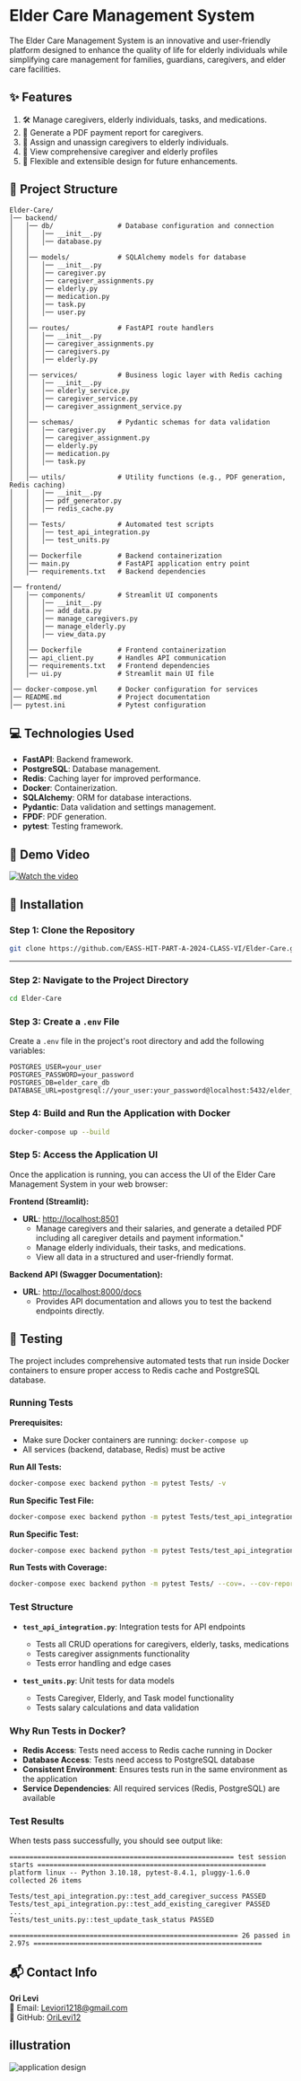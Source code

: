 
# Elder Care Management System

The Elder Care Management System is an innovative and user-friendly platform designed to enhance the quality of life for elderly individuals while simplifying care management for families, guardians, caregivers, and elder care facilities.


## ✨ Features
1. 🛠️ Manage caregivers, elderly individuals, tasks, and medications.
2. 📝 Generate a PDF payment report for caregivers.
3. 🔄 Assign and unassign caregivers to elderly individuals.
4. 🏥 View comprehensive caregiver and elderly profiles
5. 🚀 Flexible and extensible design for future enhancements.


## 📂 Project Structure
```
Elder-Care/
│── backend/
│   │── db/                # Database configuration and connection
│   │   │── __init__.py
│   │   │── database.py
│   │
│   │── models/            # SQLAlchemy models for database
│   │   │── __init__.py
│   │   │── caregiver.py
│   │   │── caregiver_assignments.py
│   │   │── elderly.py
│   │   │── medication.py
│   │   │── task.py
│   │   │── user.py
│   │
│   │── routes/            # FastAPI route handlers
│   │   │── __init__.py
│   │   │── caregiver_assignments.py
│   │   │── caregivers.py
│   │   │── elderly.py
│   │
│   │── services/          # Business logic layer with Redis caching
│   │   │── __init__.py
│   │   │── elderly_service.py
│   │   │── caregiver_service.py
│   │   │── caregiver_assignment_service.py
│   │
│   │── schemas/           # Pydantic schemas for data validation
│   │   │── caregiver.py
│   │   │── caregiver_assignment.py
│   │   │── elderly.py
│   │   │── medication.py
│   │   │── task.py
│   │
│   │── utils/             # Utility functions (e.g., PDF generation, Redis caching)
│   │   │── __init__.py
│   │   │── pdf_generator.py
│   │   │── redis_cache.py
│   │
│   │── Tests/             # Automated test scripts
│   │   │── test_api_integration.py
│   │   │── test_units.py
│   │
│   │── Dockerfile         # Backend containerization
│   │── main.py            # FastAPI application entry point
│   │── requirements.txt   # Backend dependencies
│
│── frontend/
│   │── components/        # Streamlit UI components
│   │   │── __init__.py
│   │   │── add_data.py
│   │   │── manage_caregivers.py
│   │   │── manage_elderly.py
│   │   │── view_data.py
│   │
│   │── Dockerfile         # Frontend containerization
│   │── api_client.py      # Handles API communication
│   │── requirements.txt   # Frontend dependencies
│   │── ui.py              # Streamlit main UI file
│
│── docker-compose.yml     # Docker configuration for services
│── README.md              # Project documentation
│── pytest.ini             # Pytest configuration
```


## 💻 Technologies Used
- **FastAPI**: Backend framework.
- **PostgreSQL**: Database management.
- **Redis**: Caching layer for improved performance.
- **Docker**: Containerization.
- **SQLAlchemy**: ORM for database interactions.
- **Pydantic**: Data validation and settings management.
- **FPDF**: PDF generation.
- **pytest**: Testing framework.


## 🎥 Demo Video

[![Watch the video](https://img.youtube.com/vi/5YUIZpneDnw/hqdefault.jpg)](https://youtu.be/5YUIZpneDnw)


## 🚀 Installation

### Step 1: Clone the Repository
```bash
git clone https://github.com/EASS-HIT-PART-A-2024-CLASS-VI/Elder-Care.git
```

---

### Step 2: Navigate to the Project Directory
```bash
cd Elder-Care
```


### Step 3: Create a `.env` File
Create a `.env` file in the project's root directory and add the following variables:
```env
POSTGRES_USER=your_user
POSTGRES_PASSWORD=your_password
POSTGRES_DB=elder_care_db
DATABASE_URL=postgresql://your_user:your_password@localhost:5432/elder_care_db
```


### Step 4: Build and Run the Application with Docker
```bash
docker-compose up --build
```

### Step 5: Access the Application UI
Once the application is running, you can access the UI of the Elder Care Management System in your web browser:

**Frontend (Streamlit):**  
- **URL**: [http://localhost:8501](http://localhost:8501)  
  - Manage caregivers and their salaries, and generate a detailed PDF including all caregiver details and payment information."  
  - Manage elderly individuals, their tasks, and medications.  
  - View all data in a structured and user-friendly format.  

**Backend API (Swagger Documentation):**  
- **URL**: [http://localhost:8000/docs](http://localhost:8000/docs)  
  - Provides API documentation and allows you to test the backend endpoints directly.  


## 🧪 Testing

The project includes comprehensive automated tests that run inside Docker containers to ensure proper access to Redis cache and PostgreSQL database.

### Running Tests

**Prerequisites:**
- Make sure Docker containers are running: `docker-compose up`
- All services (backend, database, Redis) must be active

**Run All Tests:**
```bash
docker-compose exec backend python -m pytest Tests/ -v
```

**Run Specific Test File:**
```bash
docker-compose exec backend python -m pytest Tests/test_api_integration.py -v
```

**Run Specific Test:**
```bash
docker-compose exec backend python -m pytest Tests/test_api_integration.py::test_add_caregiver_success -v
```

**Run Tests with Coverage:**
```bash
docker-compose exec backend python -m pytest Tests/ --cov=. --cov-report=term-missing
```

### Test Structure

- **`test_api_integration.py`**: Integration tests for API endpoints
  - Tests all CRUD operations for caregivers, elderly, tasks, medications
  - Tests caregiver assignments functionality
  - Tests error handling and edge cases

- **`test_units.py`**: Unit tests for data models
  - Tests Caregiver, Elderly, and Task model functionality
  - Tests salary calculations and data validation

### Why Run Tests in Docker?

- **Redis Access**: Tests need access to Redis cache running in Docker
- **Database Access**: Tests need access to PostgreSQL database
- **Consistent Environment**: Ensures tests run in the same environment as the application
- **Service Dependencies**: All required services (Redis, PostgreSQL) are available

### Test Results

When tests pass successfully, you should see output like:
```
======================================================== test session starts =========================================================
platform linux -- Python 3.10.18, pytest-8.4.1, pluggy-1.6.0
collected 26 items

Tests/test_api_integration.py::test_add_caregiver_success PASSED
Tests/test_api_integration.py::test_add_existing_caregiver PASSED
...
Tests/test_units.py::test_update_task_status PASSED

========================================================= 26 passed in 2.97s =========================================================
```


## 📬 Contact Info
**Ori Levi**  
📧 Email: Leviori1218@gmail.com  
🐙 GitHub: [OriLevi12](https://github.com/OriLevi12)

## illustration
![application design](frontend/media/ApplicationDesign.png)

